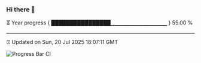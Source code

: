 ### Hi there 👋

⏳ Year progress { ████████████████▁▁▁▁▁▁▁▁▁▁▁▁▁▁ } 55.00 %

---

⏰ Updated on Sun, 20 Jul 2025 18:07:11 GMT

![Progress Bar CI](https://github.com/liununu/liununu/workflows/Progress%20Bar%20CI/badge.svg)
